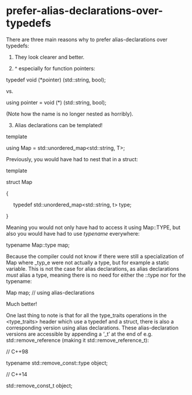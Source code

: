 # prefer-alias-declarations-over-typedefs

There are three main reasons why to prefer alias-declarations over
typedefs:

1. They look clearer and better.

2. ^ especially for function pointers:

typedef void (*pointer) (std::string, bool);

vs.

using pointer = void (*) (std::string, bool);

(Note how the name is no longer nested as horribly).

3. Alias declarations can be templated!

template<typename T>

using Map = std::unordered_map<std::string, T>;

Previously, you would have had to nest that in a struct:

template<typename T>

struct Map

{

     typedef std::unordered_map<std::string, t> type;

}

Meaning you would not only have had to access it using Map<T>::TYPE, but
also you would have had to use _typename_ everywhere:

typename Map<T>::type map;

Because the compiler could not know if there were still a specialization
of Map where _typ_e were not actually a type, but for example a static
variable. This is not the case for alias declarations, as alias
declarations _must_ alias a type, meaning there is no need for either
the ::type nor for the typename:

Map<T> map; // using alias-declarations

Much better!

One last thing to note is that for all the type_traits operations in the
<type_traits> header which use a typedef and a struct, there is also a
corresponding version using alias declarations. These alias-declaration
versions are accessible by appending a ‘_t’ at the end of e.g.
std::remove_reference (making it std::remove_reference_t):

// C++98

typename std::remove_const<T>::type object;

// C++14

std::remove_const_t<T> object;


